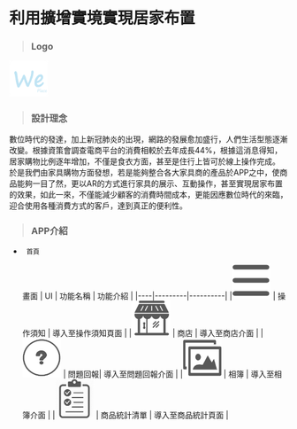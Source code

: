 # 利用擴增實境實現居家布置
> ### Logo
<img src="https://github.com/ShawnChen0817/ImgDataBase/blob/main/WePlace.png" width=70px> 
 
> ### 設計理念
數位時代的發達，加上新冠肺炎的出現，網路的發展愈加盛行，人們生活型態逐漸改變。根據資策會調查電商平台的消費相較於去年成長44%，根據這消息得知，居家購物比例逐年增加，不僅是食衣方面，甚至是住行上皆可於線上操作完成。
於是我們由家具購物方面發想，若是能夠整合各大家具商的產品於APP之中，使商品能夠一目了然，更以AR的方式進行家具的展示、互動操作，甚至實現居家布置的效果，如此一來，不僅能減少顧客的消費時間成本，更能因應數位時代的來臨，迎合使用各種消費方式的客戶，達到真正的便利性。
> ### APP介紹
-      首頁
  畫面
| UI | 功能名稱 | 功能介紹 |
|----|---------|----------|
|<img src="https://github.com/ShawnChen0817/ImgDataBase/blob/main/notice.png" width=70px> | 操作須知 | 導入至操作須知頁面 |
|<img src="https://github.com/ShawnChen0817/ImgDataBase/blob/main/store.png" width=70px> | 商店 | 導入至商店介面 |
|<img src="https://github.com/ShawnChen0817/ImgDataBase/blob/main/question.png" width=70px> | 問題回報| 導入至問題回報介面 |
|<img src="https://github.com/ShawnChen0817/ImgDataBase/blob/main/album.png" width=70px> | 相簿 | 導入至相簿介面 |
|<img src="https://github.com/ShawnChen0817/ImgDataBase/blob/main/itemList.png" width=70px> | 商品統計清單 | 導入至商品統計頁面 |
  

